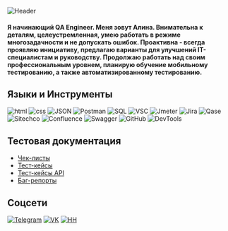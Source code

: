 ![Header](https://github.com/AlexandraXV/Alina-Kulikova/blob/main/assets/п2.png)

#### Я начинающий QA Engineer. Меня зовут Алина. Внимательна к деталям, целеустремленная, умею работать в режиме многозадачности и не допускать ошибок. Проактивна - всегда проявляю инициативу, предлагаю варианты для улучшений IT-специалистам и руководству. Продолжаю работать над своим профессиональным уровнем, планирую обучение мобильному тестированию, а также автоматизированному тестированию.

## Языки и Инструменты
![html](https://img.shields.io/badge/HTML-000000?style=for-the-badge&logo=html)
![css](https://img.shields.io/badge/CSS-000000?style=for-the-badge&logo=CSS)
![JSON](https://img.shields.io/badge/JSON-000000?style=for-the-badge&logo=JSON)
![Postman](https://img.shields.io/badge/Postman-000000?style=for-the-badge&logo=Postman)
![SQL](https://img.shields.io/badge/SQL-000000?style=for-the-badge&logo=PostgreSQL&logoColor=1E90FF)
![VSC](https://img.shields.io/badge/VSC-000000?style=for-the-badge&logo=VisualStudioCode&logoColor=0000FF)
![Jmeter](https://img.shields.io/badge/Jmeter-000000?style=for-the-badge&logo=ApacheJMeter)
![Jira](https://img.shields.io/badge/Jira-000000?style=for-the-badge&logo=Jira&logoColor=0000FF)
![Qase](https://img.shields.io/badge/Qase-000000?style=for-the-badge&logo=Qase)
![Sitechco](https://img.shields.io/badge/Sitechco-000000?style=for-the-badge&logo=Sitechco)
![Confluence](https://img.shields.io/badge/Confluence-000000?style=for-the-badge&logo=Confluence)
![Swagger](https://img.shields.io/badge/Swagger-000000?style=for-the-badge&logo=Swagger)
![GitHub](https://img.shields.io/badge/GitHub-000000?style=for-the-badge&logo=GitHub)
![DevTools](https://img.shields.io/badge/DevTools-000000?style=for-the-badge&logo=DevTools)

## Тестовая документация
- [Чек-листы](https://docs.google.com/document/d/1BM9ZsUBsefceIEd2utDBvGx5nzOTbl9Ey_iem05Z9wc/edit?usp=sharing)
- [Тест-кейсы](https://github.com/AlexandraXV/Alina-Kulikova/blob/main/test-case/HW7-2024-06-01.pdf)
- [Тест-кейсы API](https://github.com/AlexandraXV/Alina-Kulikova/blob/main/test-case/KA-2024-06-01.pdf)
- [Баг-репорты](https://github.com/AlexandraXV/Alina-Kulikova/blob/main/bug-report/Jira.doc)

## Соцсети
[![Telegram](https://img.shields.io/badge/Telegram-ccccff?style=for-the-badge&logo=Telegram)](https://t.me/alexandraxv)
[![VK](https://img.shields.io/badge/Vkontakte-ccccff?style=for-the-badge&logo=Vk&logoColor=0000FF)](https://vk.com/alexandraxv)
[![HH](https://img.shields.io/badge/headhunter-ccccff?style=for-the-badge&logo=HeadHunter)](https://spb.hh.ru/resume/d2344ff2ff071c57dc0039ed1f5464794c6e64)